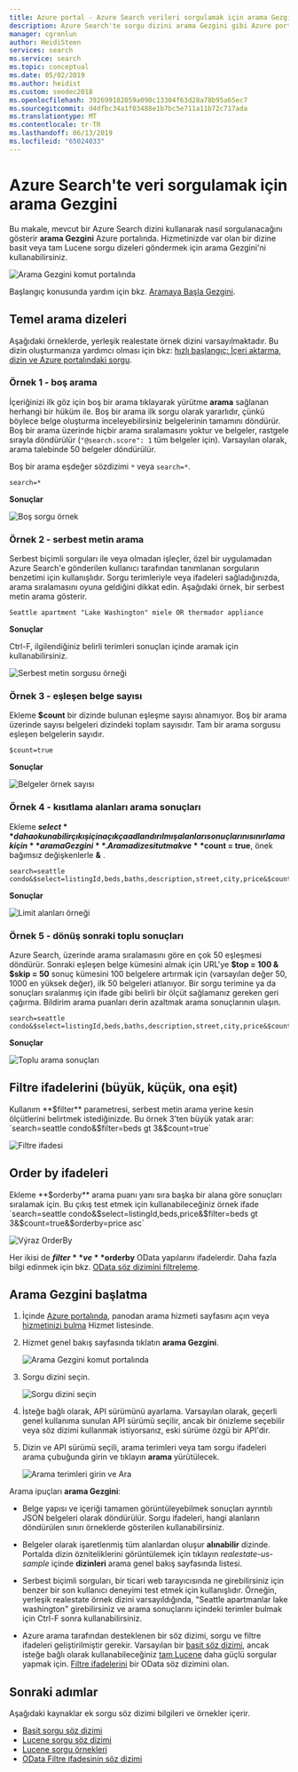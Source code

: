 ```yaml
---
title: Azure portal - Azure Search verileri sorgulamak için arama Gezgini aracı
description: Azure Search'te sorgu dizini arama Gezgini gibi Azure portal araçlarını kullanın. Arama terimleri veya Gelişmiş söz dizimi ile tam arama dizesini girin.
manager: cgronlun
author: HeidiSteen
services: search
ms.service: search
ms.topic: conceptual
ms.date: 05/02/2019
ms.author: heidist
ms.custom: seodec2018
ms.openlocfilehash: 392699182859a090c13304f63d28a78b95a65ec7
ms.sourcegitcommit: d4dfbc34a1f03488e1b7bc5e711a11b72c717ada
ms.translationtype: MT
ms.contentlocale: tr-TR
ms.lasthandoff: 06/13/2019
ms.locfileid: "65024033"
---
```

# <a name="search-explorer-for-querying-data-in-azure-search"></a>Azure Search'te veri sorgulamak için arama Gezgini 

Bu makale, mevcut bir Azure Search dizini kullanarak nasıl sorgulanacağını gösterir **arama Gezgini** Azure portalında. Hizmetinizde var olan bir dizine basit veya tam Lucene sorgu dizeleri göndermek için arama Gezgini'ni kullanabilirsiniz. 

   ![Arama Gezgini komut portalında](./media/search-explorer/search-explorer-cmd2.png "portalında arama Gezgini komutu")


Başlangıç konusunda yardım için bkz. [Aramaya Başla Gezgini](#start-search-explorer).

## <a name="basic-search-strings"></a>Temel arama dizeleri

Aşağıdaki örneklerde, yerleşik realestate örnek dizini varsayılmaktadır. Bu dizin oluşturmanıza yardımcı olması için bkz: [hızlı başlangıç: İçeri aktarma, dizin ve Azure portalındaki sorgu](search-get-started-portal.md).

### <a name="example-1---empty-search"></a>Örnek 1 - boş arama

İçeriğinizi ilk göz için boş bir arama tıklayarak yürütme **arama** sağlanan herhangi bir hüküm ile. Boş bir arama ilk sorgu olarak yararlıdır, çünkü böylece belge oluşturma inceleyebilirsiniz belgelerinin tamamını döndürür. Boş bir arama üzerinde hiçbir arama sıralamasını yoktur ve belgeler, rastgele sırayla döndürülür (`"@search.score": 1` tüm belgeler için). Varsayılan olarak, arama talebinde 50 belgeler döndürülür.

Boş bir arama eşdeğer sözdizimi `*` veya `search=*`.

   ```Input
   search=*
   ```

   **Sonuçlar**
   
   ![Boş sorgu örnek](./media/search-explorer/search-explorer-example-empty.png "Unqualified ya da boş sorgu örneği")

### <a name="example-2---free-text-search"></a>Örnek 2 - serbest metin arama

Serbest biçimli sorguları ile veya olmadan işleçler, özel bir uygulamadan Azure Search'e gönderilen kullanıcı tarafından tanımlanan sorguların benzetimi için kullanışlıdır. Sorgu terimleriyle veya ifadeleri sağladığınızda, arama sıralamasını oyuna geldiğini dikkat edin. Aşağıdaki örnek, bir serbest metin arama gösterir.

   ```Input
   Seattle apartment "Lake Washington" miele OR thermador appliance
   ```

   **Sonuçlar**

   Ctrl-F, ilgilendiğiniz belirli terimleri sonuçları içinde aramak için kullanabilirsiniz.

   ![Serbest metin sorgusu örneği](./media/search-explorer/search-explorer-example-freetext.png "serbest metin sorgusu örneği")

### <a name="example-3---count-of-matching-documents"></a>Örnek 3 - eşleşen belge sayısı 

Ekleme **$count** bir dizinde bulunan eşleşme sayısı alınamıyor. Boş bir arama üzerinde sayısı belgeleri dizindeki toplam sayısıdır. Tam bir arama sorgusu eşleşen belgelerin sayıdır.

   ```Input1
   $count=true
   ```
   **Sonuçlar**

   ![Belgeler örnek sayısı](./media/search-explorer/search-explorer-example-count.png "eşleşen belge dizinde sayısı")

### <a name="example-4---restrict-fields-in-search-results"></a>Örnek 4 - kısıtlama alanları arama sonuçları

Ekleme **$select** daha okunabilir çıkış için açıkça adlandırılmış alanları sonuçlarını sınırlamak için **arama Gezgini**. Arama dizesi tutmak ve **$count = true**, önek bağımsız değişkenlerle **&** . 

   ```Input
   search=seattle condo&$select=listingId,beds,baths,description,street,city,price&$count=true
   ```

   **Sonuçlar**

   ![Limit alanları örneği](./media/search-explorer/search-explorer-example-selectfield.png "kısıtlama alanları arama sonuçları")

### <a name="example-5---return-next-batch-of-results"></a>Örnek 5 - dönüş sonraki toplu sonuçları

Azure Search, üzerinde arama sıralamasını göre en çok 50 eşleşmesi döndürür. Sonraki eşleşen belge kümesini almak için URL'ye **$top = 100 & $skip = 50** sonuç kümesini 100 belgelere artırmak için (varsayılan değer 50, 1000 en yüksek değer), ilk 50 belgeleri atlanıyor. Bir sorgu terimine ya da sonuçları sıralanmış için ifade gibi belirli bir ölçüt sağlamanız gereken geri çağırma. Bildirim arama puanları derin azaltmak arama sonuçlarının ulaşın.

   ```Input
   search=seattle condo&$select=listingId,beds,baths,description,street,city,price&$count=true&$top=100,&$skip=50
   ```

   **Sonuçlar**

   ![Toplu arama sonuçları](./media/search-explorer/search-explorer-example-topskip.png "dönüş sonraki toplu arama sonuçları")

## <a name="filter-expressions-greater-than-less-than-equal-to"></a>Filtre ifadelerini (büyük, küçük, ona eşit)

Kullanım **$filter** parametresi, serbest metin arama yerine kesin ölçütlerini belirtmek istediğinizde. Bu örnek 3'ten büyük yatak arar: `search=seattle condo&$filter=beds gt 3&$count=true`

   ![Filtre ifadesi](./media/search-explorer/search-explorer-example-filter.png "ölçüte göre filtrele")

## <a name="order-by-expressions"></a>Order by ifadeleri

Ekleme **$orderby** arama puanı yanı sıra başka bir alana göre sonuçları sıralamak için. Bu çıkış test etmek için kullanabileceğiniz örnek ifade `search=seattle condo&$select=listingId,beds,price&$filter=beds gt 3&$count=true&$orderby=price asc`

   ![Výraz OrderBy](./media/search-explorer/search-explorer-example-ordery.png "sıralama düzenini değiştirme")

Her ikisi de **$filter** ve **$orderby** OData yapılarını ifadelerdir. Daha fazla bilgi edinmek için bkz. [OData söz dizimini filtreleme](https://docs.microsoft.com/rest/api/searchservice/odata-expression-syntax-for-azure-search).

<a name="start-search-explorer"></a>

## <a name="how-to-start-search-explorer"></a>Arama Gezgini başlatma

1. İçinde [Azure portalında](https://portal.azure.com), panodan arama hizmeti sayfasını açın veya [hizmetinizi bulma](https://ms.portal.azure.com/#blade/HubsExtension/BrowseResourceBlade/resourceType/Microsoft.Search%2FsearchServices) Hizmet listesinde.

2. Hizmet genel bakış sayfasında tıklatın **arama Gezgini**.

   ![Arama Gezgini komut portalında](./media/search-explorer/search-explorer-cmd2.png "portalında arama Gezgini komutu")

3. Sorgu dizini seçin.

   ![Sorgu dizini seçin](./media/search-explorer/search-explorer-changeindex-se2.png "dizini seçin")

4. İsteğe bağlı olarak, API sürümünü ayarlama. Varsayılan olarak, geçerli genel kullanıma sunulan API sürümü seçilir, ancak bir önizleme seçebilir veya söz dizimi kullanmak istiyorsanız, eski sürüme özgü bir API'dir.

5. Dizin ve API sürümü seçili, arama terimleri veya tam sorgu ifadeleri arama çubuğunda girin ve tıklayın **arama** yürütülecek.

   ![Arama terimleri girin ve Ara](./media/search-explorer/search-explorer-query-string-example.png "Enter arama koşulları ve Ara")

Arama ipuçları **arama Gezgini**:

+ Belge yapısı ve içeriği tamamen görüntüleyebilmek sonuçları ayrıntılı JSON belgeleri olarak döndürülür. Sorgu ifadeleri, hangi alanların döndürülen sınırı örneklerde gösterilen kullanabilirsiniz.

+ Belgeler olarak işaretlenmiş tüm alanlardan oluşur **alınabilir** dizinde. Portalda dizin özniteliklerini görüntülemek için tıklayın *realestate-us-sample* içinde **dizinleri** arama genel bakış sayfasında listesi.

+ Serbest biçimli sorguları, bir ticari web tarayıcısında ne girebilirsiniz için benzer bir son kullanıcı deneyimi test etmek için kullanışlıdır. Örneğin, yerleşik realestate örnek dizini varsayıldığında, "Seattle apartmanlar lake washington" girebilirsiniz ve arama sonuçlarını içindeki terimler bulmak için Ctrl-F sonra kullanabilirsiniz. 

+ Azure arama tarafından desteklenen bir söz dizimi, sorgu ve filtre ifadeleri geliştirilmiştir gerekir. Varsayılan bir [basit söz dizimi](https://docs.microsoft.com/rest/api/searchservice/simple-query-syntax-in-azure-search), ancak isteğe bağlı olarak kullanabileceğiniz [tam Lucene](https://docs.microsoft.com/rest/api/searchservice/lucene-query-syntax-in-azure-search) daha güçlü sorgular yapmak için. [Filtre ifadelerini](https://docs.microsoft.com/rest/api/searchservice/odata-expression-syntax-for-azure-search) bir OData söz dizimini olan.


## <a name="next-steps"></a>Sonraki adımlar

Aşağıdaki kaynaklar ek sorgu söz dizimi bilgileri ve örnekler içerir.

 + [Basit sorgu söz dizimi](https://docs.microsoft.com/rest/api/searchservice/simple-query-syntax-in-azure-search) 
 + [Lucene sorgu söz dizimi](https://docs.microsoft.com/rest/api/searchservice/lucene-query-syntax-in-azure-search) 
 + [Lucene sorgu örnekleri](search-query-lucene-examples.md) 
 + [OData Filtre ifadesinin söz dizimi](https://docs.microsoft.com/rest/api/searchservice/odata-expression-syntax-for-azure-search) 